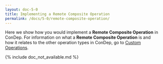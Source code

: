 ```yaml
---
layout: doc-5-0
title: Implementing a Remote Composite Operation
permalink: /docs/5-0/remote-composite-operation/
---
```


Here we show how you would implement a **Remote Composite Operation**
in ConDep. For information on what a **Remote Composite Operation** is
and how it relates to the other operation types in ConDep, go to
[Custom Operations](../custom-operations/#remote-composite-operation).

{% include doc_not_available.md %}
